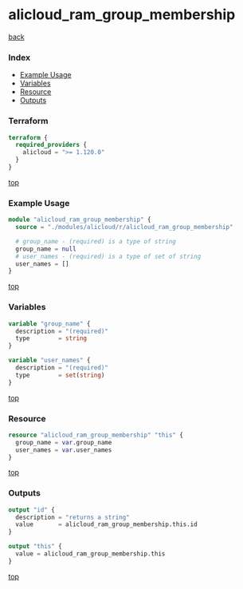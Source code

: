 # alicloud_ram_group_membership

[back](../alicloud.md)

### Index

- [Example Usage](#example-usage)
- [Variables](#variables)
- [Resource](#resource)
- [Outputs](#outputs)

### Terraform

```terraform
terraform {
  required_providers {
    alicloud = ">= 1.120.0"
  }
}
```

[top](#index)

### Example Usage

```terraform
module "alicloud_ram_group_membership" {
  source = "./modules/alicloud/r/alicloud_ram_group_membership"

  # group_name - (required) is a type of string
  group_name = null
  # user_names - (required) is a type of set of string
  user_names = []
}
```

[top](#index)

### Variables

```terraform
variable "group_name" {
  description = "(required)"
  type        = string
}

variable "user_names" {
  description = "(required)"
  type        = set(string)
}
```

[top](#index)

### Resource

```terraform
resource "alicloud_ram_group_membership" "this" {
  group_name = var.group_name
  user_names = var.user_names
}
```

[top](#index)

### Outputs

```terraform
output "id" {
  description = "returns a string"
  value       = alicloud_ram_group_membership.this.id
}

output "this" {
  value = alicloud_ram_group_membership.this
}
```

[top](#index)